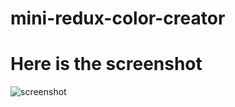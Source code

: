 # mini-redux-color-creator
# Here is the screenshot

![screenshot](https://user-images.githubusercontent.com/73303656/100637682-70939180-3333-11eb-8d69-f1118c7d526d.png)
